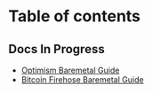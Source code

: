 # Table of contents

## Docs In Progress

* [Optimism Baremetal Guide](README.md)
* [Bitcoin Firehose Baremetal Guide](docs-in-progress/bitcoin-firehose-baremetal-guide.md)
